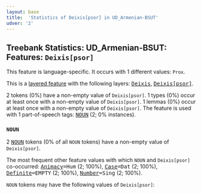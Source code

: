```yaml
---
layout: base
title:  'Statistics of Deixis[psor] in UD_Armenian-BSUT'
udver: '2'
---
```


## Treebank Statistics: UD_Armenian-BSUT: Features: `Deixis[psor]`

This feature is language-specific.
It occurs with 1 different values: `Prox`.

This is a <a href="../../u/overview/feat-layers.html">layered feature</a> with the following layers: <tt><a href="hy_bsut-feat-Deixis.html">Deixis</a></tt>, <tt><a href="hy_bsut-feat-Deixis-psor.html">Deixis[psor]</a></tt>.

2 tokens (0%) have a non-empty value of `Deixis[psor]`.
1 types (0%) occur at least once with a non-empty value of `Deixis[psor]`.
1 lemmas (0%) occur at least once with a non-empty value of `Deixis[psor]`.
The feature is used with 1 part-of-speech tags: <tt><a href="hy_bsut-pos-NOUN.html">NOUN</a></tt> (2; 0% instances).

### `NOUN`

2 <tt><a href="hy_bsut-pos-NOUN.html">NOUN</a></tt> tokens (0% of all `NOUN` tokens) have a non-empty value of `Deixis[psor]`.

The most frequent other feature values with which `NOUN` and `Deixis[psor]` co-occurred: <tt><a href="hy_bsut-feat-Animacy.html">Animacy</a></tt><tt>=Hum</tt> (2; 100%), <tt><a href="hy_bsut-feat-Case.html">Case</a></tt><tt>=Dat</tt> (2; 100%), <tt><a href="hy_bsut-feat-Definite.html">Definite</a></tt><tt>=EMPTY</tt> (2; 100%), <tt><a href="hy_bsut-feat-Number.html">Number</a></tt><tt>=Sing</tt> (2; 100%).

`NOUN` tokens may have the following values of `Deixis[psor]`:


